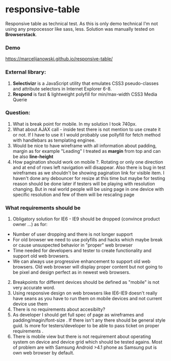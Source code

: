 # responsive-table
Responsive table as technical test.
As this is only demo technical I'm not using any prepocessor like sass, less.
Solution was manually tested on **Browserstack**.

### Demo
https://marcelijanowski.github.io/responsive-table/

### External library:
1. **Selectivizr** is a JavaScript utility that emulates CSS3 pseudo-classes and attribute selectors in Internet Explorer 6-8.
2. **Respond** is fast & lightweight polyfill for min/max-width CSS3 Media Querie

### Question:
1. What is break point for mobile. In my solution I took 740px.
2. What about AJAX call - inside test there is not mention to use create it or not. If I have to use it I would probably use pollyfill for fetch method with handlebars as templating enginee.
3. Would be nice to have wireframe with all information about padding, margin as for example "Leading" I treated as **margin** from top and can be also **line-height**
4. How pagination should work on mobile ?. Rotating or only one direction and at end of rows left navigation will disappear. Also there is bug in test wireframes as we shouldn\'t be showing pagination link for visible item.
   I haven't done any debouncer for resize at this time but maybe for testing reason should be done later if testers will be playing with resolution changing. But in real world people will be using page in one device with specific
   resolution and few of them will be rescaling page

### What requirements should be
1. Obligatory solution for IE6 - IE9 should be dropped (convince product owner ...) as for:
  * Number of user dropping and there is not longer support
  * For old browser we need to use polyfills and hacks which maybe break or cause unsuspected behavior in "proper" web browser
  * Time needed for developers and tester to create functionality and support old web browsers.
  * We can always use progressive enhancement to support old web browsers. Old web browser will display proper content but not going to be pixel and design perfect as in newest web browsers.
2. Breakpoints for different devices should be defined as "mobile" is not very accurate word.
3. Using responsive design on web browsers like IE6-IE9 doesn't really have seans as you have to run them on mobile devices and not current device use them
4. There is no requirements about accesibilty?
5. As developer I should get full spec of page as wireframes and padding/magin/font-size . If there isn't any there should be general style guid. Is more for testers/developer to be able to pass
   ticket on proper requirements .
6. There is mobile view but there is not requirement about operating system on device and device grid which should be tested agains. Most of problem are with Samsung Android >4.1 phone as Samsung put
   is own web browser by default.
